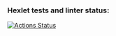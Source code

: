 ### Hexlet tests and linter status:
[![Actions Status](https://github.com/Atty-code/frontend-project-44/workflows/hexlet-check/badge.svg)](https://github.com/Atty-code/frontend-project-44/actions)